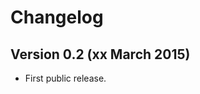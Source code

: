 Changelog
=========

Version 0.2 (xx March 2015)
---------------------------

- First public release.
